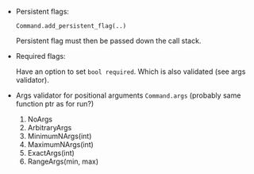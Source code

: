 - Persistent flags:

     `Command.add_persistent_flag(..)`

    Persistent flag must then be passed down the call stack.

- Required flags:

    Have an option to set `bool required`. Which is also validated (see args
    validator).

- Args validator for positional arguments
    `Command.args` (probably same function ptr as for run?)

    1. NoArgs
    2. ArbitraryArgs
    3. MinimumNArgs(int)
    4. MaximumNArgs(int)
    5. ExactArgs(int)
    6. RangeArgs(min, max)
